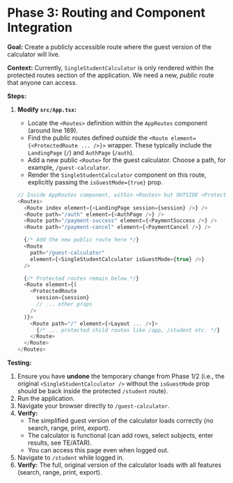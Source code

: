 # Phase 3: Routing and Component Integration

**Goal:** Create a publicly accessible route where the guest version of the calculator will live.

**Context:** Currently, `SingleStudentCalculator` is only rendered within the protected routes section of the application. We need a new, *public* route that anyone can access.

**Steps:**

1.  **Modify `src/App.tsx`:**
    *   Locate the `<Routes>` definition within the `AppRoutes` component (around line 169).
    *   Find the public routes defined *outside* the `<Route element={<ProtectedRoute ... />}>` wrapper. These typically include the `LandingPage` (`/`) and `AuthPage` (`/auth`).
    *   Add a new public `<Route>` for the guest calculator. Choose a path, for example, `/guest-calculator`.
    *   Render the `SingleStudentCalculator` component on this route, explicitly passing the `isGuestMode={true}` prop.

    ```typescript
    // Inside AppRoutes component, within <Routes> but OUTSIDE <ProtectedRoute>
    <Routes>
      <Route index element={<LandingPage session={session} />} />
      <Route path="/auth" element={<AuthPage />} />
      <Route path="/payment-success" element={<PaymentSuccess />} />
      <Route path="/payment-cancel" element={<PaymentCancel />} />

      {/* Add the new public route here */}
      <Route 
        path="/guest-calculator" 
        element={<SingleStudentCalculator isGuestMode={true} />} 
      />

      {/* Protected routes remain below */}
      <Route element={(
        <ProtectedRoute
          session={session}
          // ... other props
        />
      )}>
        <Route path="/" element={<Layout ... />}>
          {/* ... protected child routes like /app, /student etc. */}
        </Route>
      </Route>
    </Routes>
    ```

**Testing:**

1.  Ensure you have **undone** the temporary change from Phase 1/2 (i.e., the original `<SingleStudentCalculator />` without the `isGuestMode` prop should be back inside the protected `/student` route).
2.  Run the application.
3.  Navigate your browser directly to `/guest-calculator`.
4.  **Verify:**
    *   The simplified guest version of the calculator loads correctly (no search, range, print, export).
    *   The calculator is functional (can add rows, select subjects, enter results, see TE/ATAR).
    *   You can access this page even when logged out.
5.  Navigate to `/student` while logged in.
6.  **Verify:** The full, original version of the calculator loads with all features (search, range, print, export). 